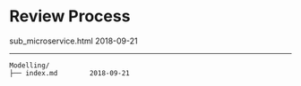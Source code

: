 # Review Process


sub_microservice.html		2018-09-21

---------


	Modelling/
	├── index.md		2018-09-21
				
				
